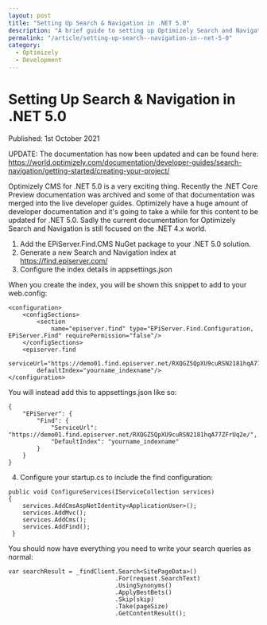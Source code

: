 ```yaml
---
layout: post
title: "Setting Up Search & Navigation in .NET 5.0"
description: "A brief guide to setting up Optimizely Search and Navigation in the .NET 5.0 world."
permalink: "/article/setting-up-search--navigation-in--net-5-0"
category:
  - Optimizely
  - Development
---
```


# Setting Up Search & Navigation in .NET 5.0

<i class="fa-solid fa-calendar me-2"></i>Published: 1st October 2021

UPDATE: The documentation has now been updated and can be found here: https://world.optimizely.com/documentation/developer-guides/search-navigation/getting-started/creating-your-project/

Optimizely CMS for .NET 5.0 is a very exciting thing.  Recently the .NET Core Preview documentation was archived and some of that documentation was merged into the live developer guides. Optimizely have a huge amount of developer documentation and it's going to take a while for this content to be updated for .NET 5.0.  Sadly the current documentation for Optimizely Search and Navigation is still focused on the .NET 4.x world.

1. Add the EPiServer.Find.CMS NuGet package to your .NET 5.0 solution.
2. Generate a new Search and Navigation index at https://find.episerver.com/
3. Configure the index details in appsettings.json

When you create the index, you will be shown this snippet to add to your web.config:

```
<configuration>
    <configSections>
        <section
            name="episerver.find" type="EPiServer.Find.Configuration, EPiServer.Find" requirePermission="false"/>
    </configSections>
    <episerver.find
        serviceUrl="https://demo01.find.episerver.net/RXQGZ5QpXU9cuRSN2181hqA77ZFrUq2e/"
        defaultIndex="yourname_indexname"/>
</configuration>
```

You will instead add this to appsettings.json like so:

```
{
    "EPiServer": {
        "Find": {
            "ServiceUrl": "https://demo01.find.episerver.net/RXQGZ5QpXU9cuRSN2181hqA77ZFrUq2e/",
            "DefaultIndex": "yourname_indexname"
        } 
    } 
}
```

4. Configure your startup.cs to include the find configuration:

```
public void ConfigureServices(IServiceCollection services)
{
    services.AddCmsAspNetIdentity<ApplicationUser>();
    services.AddMvc();
    services.AddCms();
    services.AddFind();
 }
```

You should now have everything you need to write your search queries as normal:

```
var searchResult = _findClient.Search<SitePageData>()
                              .For(request.SearchText)
                              .UsingSynonyms()
                              .ApplyBestBets()
                              .Skip(skip)
                              .Take(pageSize)
                              .GetContentResult();
```
